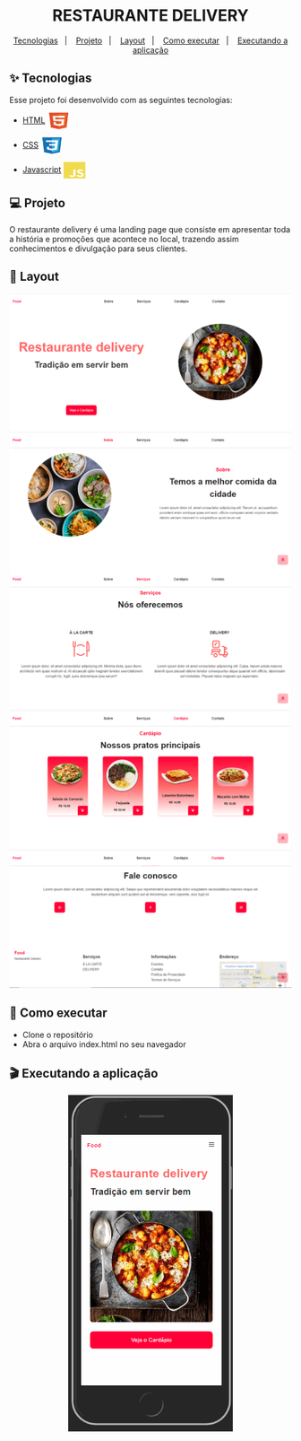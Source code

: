 <h1 align="center">
  RESTAURANTE DELIVERY
</h1>

<p align="center">
  <a href="#-tecnologias">Tecnologias</a>&nbsp;&nbsp;&nbsp;|&nbsp;&nbsp;&nbsp;
  <a href="#-projeto">Projeto</a>&nbsp;&nbsp;&nbsp;|&nbsp;&nbsp;&nbsp;
  <a href="#-layout">Layout</a>&nbsp;&nbsp;&nbsp;|&nbsp;&nbsp;&nbsp;
  <a href="#-como-executar">Como executar</a>&nbsp;&nbsp;&nbsp;|&nbsp;&nbsp;&nbsp;
  <a href="#-executando-a-aplicação">Executando a aplicação</a>
</p>

## ✨ Tecnologias

Esse projeto foi desenvolvido com as seguintes tecnologias:

- [HTML](https://developer.mozilla.org/pt-BR/docs/Web/HTML)   <img align="center" alt="Callyel-HTML" height="30" width="40" src="https://raw.githubusercontent.com/devicons/devicon/master/icons/html5/html5-original.svg">

- [CSS](https://developer.mozilla.org/pt-BR/docs/Web/CSS/Reference)   <img align="center" alt="Callyel-CSS" height="30" width="40" src="https://raw.githubusercontent.com/devicons/devicon/master/icons/css3/css3-original.svg">

- [Javascript](https://developer.mozilla.org/pt-BR/docs/Web/JavaScript/Reference)   <img align="center" alt="Callyel-Js" height="30" width="40" src="https://raw.githubusercontent.com/devicons/devicon/master/icons/javascript/javascript-plain.svg">

## 💻 Projeto

O restaurante delivery é uma landing page que consiste em apresentar toda a história e promoções que acontece no local, trazendo assim conhecimentos e divulgação para seus clientes. 

## 🔖 Layout

<p align="center">
  <img src="./github/home.PNG"><br>
  <img src="./github/about.PNG"><br>
  <img src="./github/services.PNG"><br>
  <img src="./github/menu.PNG"><br>
  <img src="./github/contact.PNG"><br>
</p>

## 🚀 Como executar

- Clone o repositório
- Abra o arquivo index.html no seu navegador
 
## 🎬 Executando a aplicação

<p align="center">
  <img alt="apresentação" src="./github/restaurant.gif">
</p>
